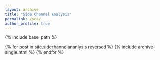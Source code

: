 ```yaml
---
layout: archive
title: "Side Channel Analysis"
permalink: /sca/
author_profile: true
---
```


{% include base_path %}

{% for post in site.sidechannelananlysis reversed %}
  {% include archive-single.html %}
{% endfor %}
